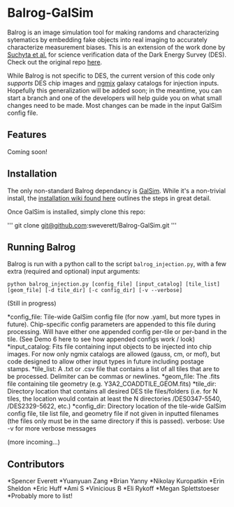 # Balrog-GalSim

Balrog is an image simulation tool for making randoms and characterizing sytematics by embedding fake objects into real imaging to accurately characterize measurement biases. This is an extension of the work done by [Suchyta et al.](https://arxiv.org/abs/1507.08336) for science verification data of the Dark Energy Survey (DES). Check out the original repo [here](https://github.com/emhuff/Balrog).

While Balrog is not specific to DES, the current version of this code only *supports* DES chip images and [ngmix](https://github.com/esheldon/ngmix) galaxy catalogs for injection inputs. Hopefully this generalization will be added soon; in the meantime, you can start a branch and one of the developers will help guide you on what small changes need to be made. Most changes can be made in the input GalSim config file.

## Features

Coming soon!

## Installation

The only non-standard Balrog dependancy is [GalSim](https://github.com/GalSim-developers/GalSim). While it's a non-trivial install, the [installation wiki found here](https://github.com/GalSim-developers/GalSim/blob/master/INSTALL.md) outlines the steps in great detail.

Once GalSim is installed, simply clone this repo:

'''
git clone git@github.com:sweverett/Balrog-GalSim.git
'''

## Running Balrog

Balrog is run with a python call to the script `balrog_injection.py`, with a few extra (required and optional) input arguments:

```
python balrog_injection.py [config_file] [input_catalog] [tile_list] [geom_file] [-d tile_dir] [-c config_dir] [-v --verbose]

```
(Still in progress)

*config_file: Tile-wide GalSim config file (for now .yaml, but more types in future). Chip-specific config parameters are appended to this file during processing. Will have either one appended config per-tile or per-band in the tile. (See Demo 6 here to see how appended configs work / look)
*input_catalog: Fits file containing input objects to be injected into chip images. For now only ngmix catalogs are allowed (gauss, cm, or mof), but code designed to allow other input types in future including postage stamps.
*tile_list: A .txt or .csv file that contains a list of all tiles that are to be processed. Delimiter can be commas or newlines.
*geom_file: The .fits file containing tile geometry (e.g. Y3A2_COADDTILE_GEOM.fits)
*tile_dir: Directory location that contains all desired DES tile files/folders (i.e. for N tiles, the location would contain at least the N directories /DES0347-5540, /DES2329-5622, etc.)
*config_dir: Directory location of the tile-wide GalSim config file, tile list file, and geometry file if not given in inputted filenames (the files only must be in the same directory if this is passed).
verbose: Use -v for more verbose messages

(more incoming...)

## Contributors

*Spencer Everett
*Yuanyuan Zang
*Brian Yanny
*Nikolay Kuropatkin
*Erin Sheldon
*Eric Huff
*Ami S
*Vinicious B
*Eli Rykoff
*Megan Splettstoeser
*Probably more to list!
